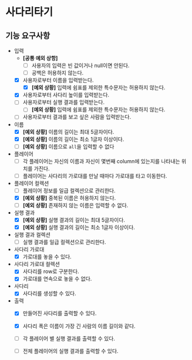 # 사다리타기

## 기능 요구사항

- 입력
    - **[공통 예외 상항]**
        - [ ] 사용자의 입력은 빈 값이거나 null이면 안된다.
        - [ ] 공백은 허용하지 않는다.
    - [X] 사용자로부터 이름을 입력받는다.
        - [X] **[예외 상황]** 입력에 쉼표를 제외한 특수문자는 허용하지 않는다.
    - [X] 사용자로부터 사다리 높이를 입력받는다.
    - [ ] 사용자로부터 실행 결과를 입력받는다.
        - [ ] **[예외 상황]** 입력에 쉼표를 제외한 특수문자는 허용하지 않는다.
    - [ ] 사용자로부터 결과를 보고 싶은 사람을 입력받는다.
- 이름
    - [X] **[예외 상황]** 이름의 길이는 최대 5글자이다.
    - [X] **[예외 상황]** 이름의 길이는 최소 1글자 이상이다.
    - [ ] **[예외 상황]** 이름으로 `all`을 입력할 수 없다
- 플레이어
    - [ ] 각 플레이어는 자신의 이름과 자신이 몇번째 column에 있는지를 나타내는 위치를 가진다.
    - [ ] 플레이어는 사다리의 가로대를 만날 때마다 가로대를 타고 이동한다.
- 플레이어 컬렉션
    - [ ] 플레이어 정보를 일급 컬렉션으로 관리한다.
    - [X] **[예외 상황]** 중복된 이름은 허용하지 않는다.
    - [ ] **[예외 상황]** 존재하지 않는 이름은 입력할 수 없다.
- 실행 결과
    - [X] **[예외 상황]** 실행 결과의 길이는 최대 5글자이다.
    - [X] **[예외 상황]** 실행 결과의 길이는 최소 1글자 이상이다.
- 실행 결과 컬렉션
    - [ ] 실행 결과를 일급 컬렉션으로 관리한다.
- 사다리 가로대
    - [X] 가로대를 놓을 수 있다.
- 사다리 가로대 컬렉션
    - [X] 사다리를 row로 구분한다.
    - [X] 가로대를 연속으로 놓을 수 없다.
- 사다리
    - [X] 사다리를 생성할 수 있다.
- 출력
    - [X] 만들어진 사다리를 출력할 수 있다.
    - [X] 사다리 폭은 이름이 가장 긴 사람의 이름 길이와 같다.
    - [ ] 각 플레이어 별 실행 결과를 출력할 수 있다.
    - [ ] 전체 플레이어의 실행 결과를 출력할 수 있다.

